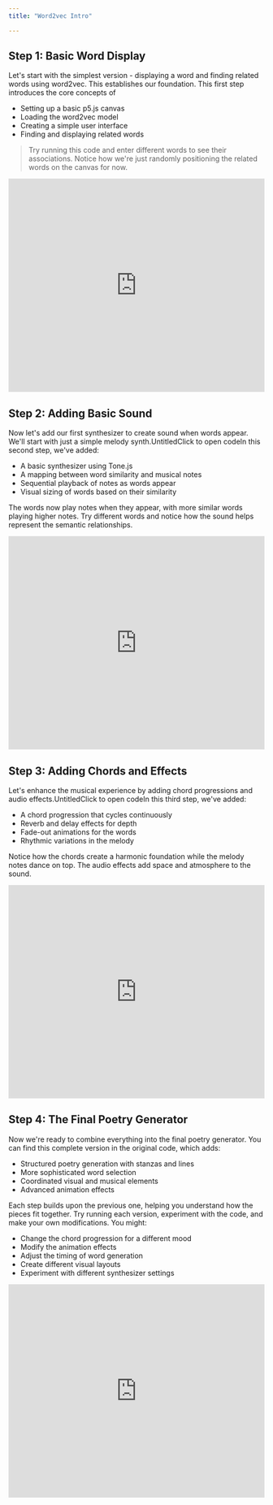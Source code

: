 ```yaml
---
title: "Word2vec Intro"

---
```


 ## Step 1: Basic Word Display
 Let's start with the simplest version - displaying a word and finding related words using word2vec. This establishes our foundation. This first step introduces the core concepts of
- Setting up a basic p5.js canvas
- Loading the word2vec model
- Creating a simple user interface
- Finding and displaying related words

> Try running this code and enter different words to see their associations. Notice how we're just randomly positioning the related words on the canvas for now.


<!-- Copy and Paste Me -->
<div class="glitch-embed-wrap" style="height: 420px; width: 100%;">
  <iframe
    src="https://glitch.com/embed/#!/embed/1-basic-waveform-word2vec?path=TODO.md&previewSize=0"
    title="1-basic-waveform-word2vec on Glitch"
    allow="geolocation; microphone; camera; midi; encrypted-media; xr-spatial-tracking; fullscreen"
    allowFullScreen
    style="height: 100%; width: 100%; border: 0;">
  </iframe>
</div>

## Step 2: Adding Basic Sound
Now let's add our first synthesizer to create sound when words appear. We'll start with just a simple melody synth.UntitledClick to open codeIn this second step, we've added:

- A basic synthesizer using Tone.js
- A mapping between word similarity and musical notes
- Sequential playback of notes as words appear
- Visual sizing of words based on their similarity

The words now play notes when they appear, with more similar words playing higher notes. Try different words and notice how the sound helps represent the semantic relationships.

<div class="glitch-embed-wrap" style="height: 420px; width: 100%;">
  <iframe
    src="https://glitch.com/embed/#!/embed/2-adding-basic-sound?path=script.js&previewSize=0"
    title="2-adding-basic-sound on Glitch"
    allow="geolocation; microphone; camera; midi; encrypted-media; xr-spatial-tracking; fullscreen"
    allowFullScreen
    style="height: 100%; width: 100%; border: 0;">
  </iframe>
</div>


## Step 3: Adding Chords and Effects
Let's enhance the musical experience by adding chord progressions and audio effects.UntitledClick to open codeIn this third step, we've added:

- A chord progression that cycles continuously
- Reverb and delay effects for depth
- Fade-out animations for the words
- Rhythmic variations in the melody

Notice how the chords create a harmonic foundation while the melody notes dance on top. The audio effects add space and atmosphere to the sound.

<!-- Copy and Paste Me -->
<div class="glitch-embed-wrap" style="height: 420px; width: 100%;">
  <iframe
    src="https://glitch.com/embed/#!/embed/3-adding-chords-and-effects?path=script.js&previewSize=0"
    title="3-adding-chords-and-effects on Glitch"
    allow="geolocation; microphone; camera; midi; encrypted-media; xr-spatial-tracking; fullscreen"
    allowFullScreen
    style="height: 100%; width: 100%; border: 0;">
  </iframe>
</div>

## Step 4: The Final Poetry Generator
Now we're ready to combine everything into the final poetry generator. You can find this complete version in the original code, which adds:

- Structured poetry generation with stanzas and lines
- More sophisticated word selection
- Coordinated visual and musical elements
- Advanced animation effects

Each step builds upon the previous one, helping you understand how the pieces fit together. Try running each version, experiment with the code, and make your own modifications. You might:

- Change the chord progression for a different mood
- Modify the animation effects
- Adjust the timing of word generation
- Create different visual layouts
- Experiment with different synthesizer settings



<!-- Copy and Paste Me -->
<div class="glitch-embed-wrap" style="height: 420px; width: 100%;">
  <iframe
    src="https://glitch.com/embed/#!/embed/4-everything-together-word2vec?path=&previewSize=0"
    title="4-everything-together-word2vec on Glitch"
    allow="geolocation; microphone; camera; midi; encrypted-media; xr-spatial-tracking; fullscreen"
    allowFullScreen
    style="height: 100%; width: 100%; border: 0;">
  </iframe>
</div>